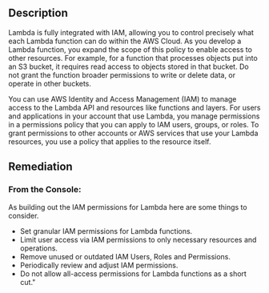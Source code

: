 ## Description

Lambda is fully integrated with IAM, allowing you to control precisely what each Lambda function can do within the AWS Cloud. As you develop a Lambda function, you expand the scope of this policy to enable access to other resources. For example, for a function that processes objects put into an S3 bucket, it requires read access to objects stored in that bucket. Do not grant the function broader permissions to write or delete data, or operate in other buckets.

You can use AWS Identity and Access Management (IAM) to manage access to the Lambda API and resources like functions and layers. For users and applications in your account that use Lambda, you manage permissions in a permissions policy that you can apply to IAM users, groups, or roles. To grant permissions to other accounts or AWS services that use your Lambda resources, you use a policy that applies to the resource itself.

## Remediation

### From the Console:

As building out the IAM permissions for Lambda here are some things to consider.
- Set granular IAM permissions for Lambda functions.
- Limit user access via IAM permissions to only necessary resources and operations.
- Remove unused or outdated IAM Users, Roles and Permissions.
- Periodically review and adjust IAM permissions.
- Do not allow all-access permissions for Lambda functions as a short cut."